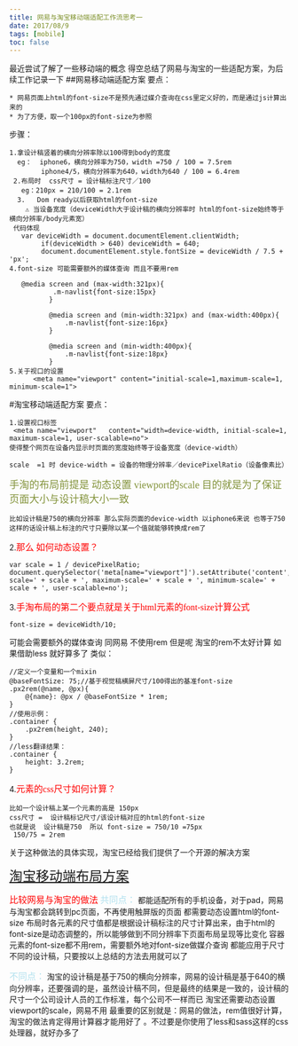 ```yaml
---
title: 网易与淘宝移动端适配工作流思考一
date: 2017/08/9
tags: [mobile]
toc: false
---
```

最近尝试了解了一些移动端的概念
得空总结了网易与淘宝的一些适配方案，为后续工作记录一下
##网易移动端适配方案
要点：
```
* 网易页面上html的font-size不是预先通过媒介查询在css里定义好的，而是通过js计算出来的
* 为了方便，取一个100px的font-size为参照
```
步骤：
```
1.拿设计稿竖着的横向分辨率除以100得到body的宽度
  eg：  iphone6，横向分辨率为750，width =750 / 100 = 7.5rem
        iphone4/5，横向分辨率为640，width为640 / 100 = 6.4rem
 2.布局时  css尺寸 = 设计稿标注尺寸／100
   eg：210px = 210/100 = 2.1rem       
  3.   Dom ready以后获取html的font-size
    ⚠️ 当设备宽度（deviceWidth大于设计稿的横向分辨率时 html的font-size始终等于横向分辨率/body元素宽）
 代码体现
   var deviceWidth = document.documentElement.clientWidth;
        if(deviceWidth > 640) deviceWidth = 640;
        document.documentElement.style.fontSize = deviceWidth / 7.5 + 'px';
4.font-size 可能需要额外的媒体查询 而且不要用rem

   @media screen and (max-width:321px){
           .m-navlist{font-size:15px}
          }

          @media screen and (min-width:321px) and (max-width:400px){
              .m-navlist{font-size:16px}
          }

          @media screen and (min-width:400px){
              .m-navlist{font-size:18px}
          }
5.关于视口的设置
      <meta name="viewport" content="initial-scale=1,maximum-scale=1, minimum-scale=1">
```

#淘宝移动端适配方案
要点：
```
1.设置视口标签
 <meta name="viewport"   content="width=device-width, initial-scale=1, maximum-scale=1, user-scalable=no">
使得整个网页在设备内显示时页面的宽度始终等于设备宽度（device-width）

scale  =1 时 device-width = 设备的物理分辨率／devicePixelRatio（设备像素比）
```

 <font face="STCAIYUN" color=#83933b size=4>手淘的布局前提是  动态设置 viewport的scale  目的就是为了保证页面大小与设计稿大小一致</font>
```
比如设计稿是750的横向分辨率 那么实际页面的device-width 以iphone6来说 也等于750
这样的话设计稿上标注的尺寸只要除以某一个值就能够转换成rem了
```
2.<font face="STCAIYUN" color=red size=3>那么 如何动态设置？</font>

```
var scale = 1 / devicePixelRatio;
document.querySelector('meta[name="viewport"]').setAttribute('content','initial-scale=' + scale + ', maximum-scale=' + scale + ', minimum-scale=' + scale + ', user-scalable=no');
```

3.<font face="STCAIYUN" color=red size=3>手淘布局的第二个要点就是关于html元素的font-size计算公式</font>

```
font-size = deviceWidth/10;
```
可能会需要额外的媒体查询 同网易 不使用rem
但是呢 淘宝的rem不太好计算  如果借助less 就好算多了
类似：
```
//定义一个变量和一个mixin
@baseFontSize: 75;//基于视觉稿横屏尺寸/100得出的基准font-size
.px2rem(@name, @px){
    @{name}: @px / @baseFontSize * 1rem;
}
//使用示例：
.container {
    .px2rem(height, 240);
}
//less翻译结果：
.container {
    height: 3.2rem;
}
```
4.<font face="STCAIYUN" color=red size=3>元素的css尺寸如何计算？</font>
```
比如一个设计稿上某一个元素的高是 150px
css尺寸 =  设计稿标记尺寸/该设计稿对应的html的font-size
也就是说  设计稿是750  所以 font-size = 750/10 =75px
 150/75 = 2rem
```


关于这种做法的具体实现，淘宝已经给我们提供了一个开源的解决方案

<font face="STCAIYUN" color=bluegreen size=5>[淘宝移动端布局方案](https://github.com/amfe/lib-flexible)</font>

<font face="STCAIYUN" color=red size=3>比较网易与淘宝的做法</font>
<font face="STCAIYUN" color=bluegreen size=3>共同点：</font>
都能适配所有的手机设备，对于pad，网易与淘宝都会跳转到pc页面，不再使用触屏版的页面
都需要动态设置html的font-size
布局时各元素的尺寸值都是根据设计稿标注的尺寸计算出来，由于html的font-size是动态调整的，所以能够做到不同分辨率下页面布局呈现等比变化
容器元素的font-size都不用rem，需要额外地对font-size做媒介查询
都能应用于尺寸不同的设计稿，只要按以上总结的方法去用就可以了

<font face="STCAIYUN" color=bluegreen size=3>不同点：</font>
淘宝的设计稿是基于750的横向分辨率，网易的设计稿是基于640的横向分辨率，还要强调的是，虽然设计稿不同，但是最终的结果是一致的，设计稿的尺寸一个公司设计人员的工作标准，每个公司不一样而已
淘宝还需要动态设置viewport的scale，网易不用
最重要的区别就是：网易的做法，rem值很好计算，淘宝的做法肯定得用计算器才能用好了 。不过要是你使用了less和sass这样的css处理器，就好办多了


